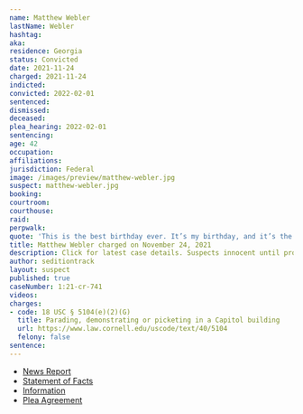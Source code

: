 ```yaml
---
name: Matthew Webler
lastName: Webler
hashtag:
aka:
residence: Georgia
status: Convicted
date: 2021-11-24
charged: 2021-11-24
indicted:
convicted: 2022-02-01
sentenced:
dismissed:
deceased:
plea_hearing: 2022-02-01
sentencing:
age: 42
occupation:
affiliations:
jurisdiction: Federal
image: /images/preview/matthew-webler.jpg
suspect: matthew-webler.jpg
booking:
courtroom:
courthouse:
raid:
perpwalk:
quote: 'This is the best birthday ever. It’s my birthday, and it’s the best one ever.'
title: Matthew Webler charged on November 24, 2021
description: Click for latest case details. Suspects innocent until proven guilty.
author: seditiontrack
layout: suspect
published: true
caseNumber: 1:21-cr-741
videos:
charges:
- code: 18 USC § 5104(e)(2)(G)
  title: Parading, demonstrating or picketing in a Capitol building
  url: https://www.law.cornell.edu/uscode/text/40/5104
  felony: false
sentence:
---
```

- [News Report](https://www.ajc.com/news/metro-atlanta-contractor-latest-arrested-in-jan-6-probe/UINNVLIJ4JCJ7HNK7EDPR5EEFI/)
- [Statement of Facts](https://www.justice.gov/usao-dc/case-multi-defendant/file/1469571/download)
- [Information](https://www.justice.gov/usao-dc/case-multi-defendant/file/1459081/download)
- [Plea Agreement](https://www.justice.gov/usao-dc/case-multi-defendant/file/1469566/download)
